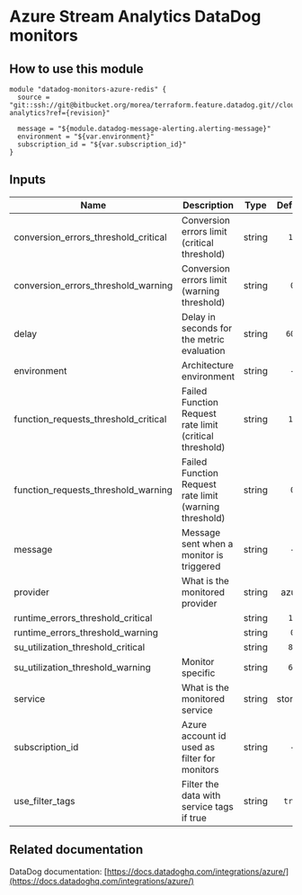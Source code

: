 Azure Stream Analytics DataDog monitors
=======================================

How to use this module
----------------------

```
module "datadog-monitors-azure-redis" {
  source = "git::ssh://git@bitbucket.org/morea/terraform.feature.datadog.git//cloud/azure/stream-analytics?ref={revision}"

  message = "${module.datadog-message-alerting.alerting-message}"
  environment = "${var.environment}"
  subscription_id = "${var.subscription_id}"
}
```

Inputs
------

| Name | Description | Type | Default | Required |
|------|-------------|:----:|:-----:|:-----:|
| conversion_errors_threshold_critical | Conversion errors limit (critical threshold) | string | `10` | no |
| conversion_errors_threshold_warning | Conversion errors limit (warning threshold) | string | `0` | no |
| delay | Delay in seconds for the metric evaluation | string | `600` | no |
| environment | Architecture environment | string | - | yes |
| function_requests_threshold_critical | Failed Function Request rate limit (critical threshold) | string | `10` | no |
| function_requests_threshold_warning | Failed Function Request rate limit (warning threshold) | string | `0` | no |
| message | Message sent when a monitor is triggered | string | - | yes |
| provider | What is the monitored provider | string | azure | no |
| runtime_errors_threshold_critical |  | string | `10` | no |
| runtime_errors_threshold_warning |  | string | `0` | no |
| su_utilization_threshold_critical |  | string | `80` | no |
| su_utilization_threshold_warning | Monitor specific | string | `60` | no |
| service | What is the monitored service | string | storage | no |
| subscription_id | Azure account id used as filter for monitors | string | - | yes |
| use_filter_tags | Filter the data with service tags if true | string | `true` | no |

Related documentation
---------------------

DataDog documentation: [https://docs.datadoghq.com/integrations/azure/](https://docs.datadoghq.com/integrations/azure/)
